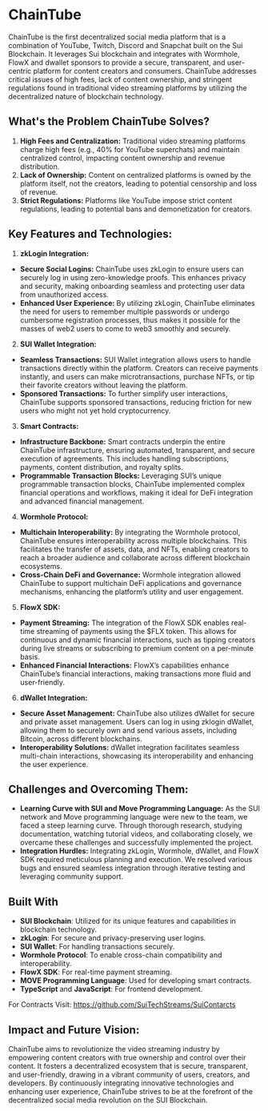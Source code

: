 # ChainTube

ChainTube is the first decentralized social media platform that is a combination of YouTube, Twitch, Discord and Snapchat built on the Sui Blockchain. It leverages Sui blockchain and integrates with Wormhole, FlowX and dwallet sponsors to provide a secure, transparent, and user-centric platform for content creators and consumers. ChainTube addresses critical issues of high fees, lack of content ownership, and stringent regulations found in traditional video streaming platforms by utilizing the decentralized nature of blockchain technology.

## What's the Problem ChainTube Solves?
1. **High Fees and Centralization:** Traditional video streaming platforms charge high fees (e.g., 40% for YouTube superchats) and maintain centralized control, impacting content ownership and revenue distribution.
2. **Lack of Ownership:** Content on centralized platforms is owned by the platform itself, not the creators, leading to potential censorship and loss of revenue.
3. **Strict Regulations:** Platforms like YouTube impose strict content regulations, leading to potential bans and demonetization for creators.

## Key Features and Technologies:
1. **zkLogin Integration:**
- **Secure Social Logins:** ChainTube uses zkLogin to ensure users can securely log in using zero-knowledge proofs. This enhances privacy and security, making onboarding seamless and protecting user data from unauthorized access.
- **Enhanced User Experience:** By utilizing zkLogin, ChainTube eliminates the need for users to remember multiple passwords or undergo cumbersome registration processes, thus makes it possible for the masses of web2 users to come to web3 smoothly and securely.

2. **SUI Wallet Integration:**
- **Seamless Transactions:** SUI Wallet integration allows users to handle transactions directly within the platform. Creators can receive payments instantly, and users can make microtransactions, purchase NFTs, or tip their favorite creators without leaving the platform.
- **Sponsored Transactions:** To further simplify user interactions, ChainTube supports sponsored transactions, reducing friction for new users who might not yet hold cryptocurrency.

3. **Smart Contracts:**
- **Infrastructure Backbone:** Smart contracts underpin the entire ChainTube infrastructure, ensuring automated, transparent, and secure execution of agreements. This includes handling subscriptions, payments, content distribution, and royalty splits.
- **Programmable Transaction Blocks:** Leveraging SUI’s unique programmable transaction blocks, ChainTube implemented complex financial operations and workflows, making it ideal for DeFi integration and advanced financial management.

4. **Wormhole Protocol:**
- **Multichain Interoperability:** By integrating the Wormhole protocol, ChainTube ensures interoperability across multiple blockchains. This facilitates the transfer of assets, data, and NFTs, enabling creators to reach a broader audience and collaborate across different blockchain ecosystems.
- **Cross-Chain DeFi and Governance:** Wormhole integration allowed ChainTube to support multichain DeFi applications and governance mechanisms, enhancing the platform’s utility and user engagement.

5. **FlowX SDK:**
- **Payment Streaming:** The integration of the FlowX SDK enables real-time streaming of payments using the $FLX token. This allows for continuous and dynamic financial interactions, such as tipping creators during live streams or subscribing to premium content on a per-minute basis.
- **Enhanced Financial Interactions:** FlowX’s capabilities enhance ChainTube’s financial interactions, making transactions more fluid and user-friendly.

6. **dWallet Integration:**
- **Secure Asset Management:** ChainTube also utilizes dWallet for secure and private asset management. Users can log in using zklogin dWallet, allowing them to securely own and send various assets, including Bitcoin, across different blockchains.
- **Interoperability Solutions:** dWallet integration facilitates seamless multi-chain interactions, showcasing its interoperability and enhancing the user experience.

## Challenges and Overcoming Them:
- **Learning Curve with SUI and Move Programming Language:** As the SUI network and Move programming language were new to the team, we faced a steep learning curve. Through thorough research, studying documentation, watching tutorial videos, and collaborating closely, we overcame these challenges and successfully implemented the project.
- **Integration Hurdles:** Integrating zkLogin, Wormhole, dWallet, and FlowX SDK required meticulous planning and execution. We resolved various bugs and ensured seamless integration through iterative testing and leveraging community support.

## Built With

- **SUI Blockchain**: Utilized for its unique features and capabilities in blockchain technology.
- **zkLogin**: For secure and privacy-preserving user logins.
- **SUI Wallet**: For handling transactions securely.
- **Wormhole Protocol**: To enable cross-chain compatibility and interoperability.
- **FlowX SDK**: For real-time payment streaming.
- **MOVE Programming Language**: Used for developing smart contracts.
- **TypeScript** and **JavaScript**: For frontend development.

For Contracts Visit: https://github.com/SuiTechStreams/SuiContarcts

## Impact and Future Vision:
ChainTube aims to revolutionize the video streaming industry by empowering content creators with true ownership and control over their content. It fosters a decentralized ecosystem that is secure, transparent, and user-friendly, drawing in a vibrant community of users, creators, and developers. By continuously integrating innovative technologies and enhancing user experience, ChainTube strives to be at the forefront of the decentralized social media revolution on the SUI Blockchain.
